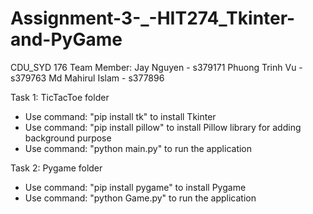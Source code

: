 # Assignment-3-_-HIT274_Tkinter-and-PyGame
CDU_SYD 176
Team Member:  Jay Nguyen - s379171
              Phuong Trinh Vu - s379763
              Md Mahirul Islam - s377896

Task 1: TicTacToe folder
  - Use command: "pip install tk" to install Tkinter
  - Use command: "pip install pillow" to install Pillow library for adding background purpose
  - Use command: "python main.py" to run the application
              
Task 2: Pygame folder
  - Use command: "pip install pygame" to install Pygame
  - Use command: "python Game.py" to run the application

